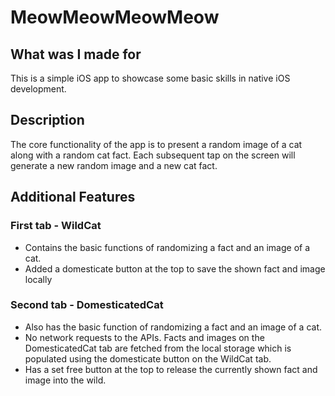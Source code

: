 # MeowMeowMeowMeow

## What was I made for

This is a simple iOS app to showcase some basic skills in native iOS development. 

## Description

The core functionality  of the app is to present a random image of a cat along with a random cat fact. Each subsequent tap on the screen will generate a new random image and a new cat fact.

## Additional Features

### First tab - WildCat

 - Contains the basic functions of randomizing a fact and an image of a cat.
 - Added a domesticate button at the top to save the shown fact and image locally

### Second tab - DomesticatedCat

 - Also has the basic function of randomizing a fact and an image of a cat.
 - No network requests to the APIs. Facts and images on the DomesticatedCat tab are fetched from the local storage which is populated using the domesticate button on the WildCat tab.
 - Has a set free button at the top to release the currently shown fact and image into the wild.


